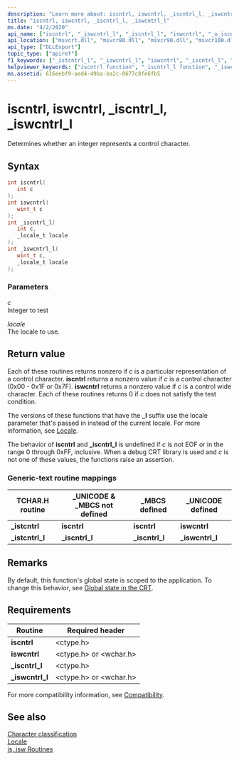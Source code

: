 ```yaml
---
description: "Learn more about: iscntrl, iswcntrl, _iscntrl_l, _iswcntrl_l"
title: "iscntrl, iswcntrl, _iscntrl_l, _iswcntrl_l"
ms.date: "4/2/2020"
api_name: ["iscntrl", "_iswcntrl_l", "_iscntrl_l", "iswcntrl", "_o_iscntrl", "_o_iswcntrl"]
api_location: ["msvcrt.dll", "msvcr80.dll", "msvcr90.dll", "msvcr100.dll", "msvcr100_clr0400.dll", "msvcr110.dll", "msvcr110_clr0400.dll", "msvcr120.dll", "msvcr120_clr0400.dll", "ucrtbase.dll", "api-ms-win-crt-string-l1-1-0.dll", "api-ms-win-crt-private-l1-1-0.dll"]
api_type: ["DLLExport"]
topic_type: ["apiref"]
f1_keywords: ["_istcntrl_l", "_iswcntrl_l", "iswcntrl", "_iscntrl_l", "iscntrl", "_istcntrl"]
helpviewer_keywords: ["iscntrl function", "_iscntrl_l function", "_iswcntrl_l function", "_istcntrl function", "istcntrl function", "iswcntrl function", "_istcntrl_l function"]
ms.assetid: 616eebf9-aed4-49ba-ba2c-8677c8fe6fb5
---
```

# iscntrl, iswcntrl, _iscntrl_l, _iswcntrl_l

Determines whether an integer represents a control character.

## Syntax

```C
int iscntrl(
   int c
);
int iswcntrl(
   wint_t c
);
int _iscntrl_l(
   int c,
   _locale_t locale
);
int _iswcntrl_l(
   wint_t c,
   _locale_t locale
);
```

### Parameters

*c*<br/>
Integer to test

*locale*<br/>
The locale to use.

## Return value

Each of these routines returns nonzero if *c* is a particular representation of a control character. **iscntrl** returns a nonzero value if *c* is a control character (0x00 - 0x1F or 0x7F). **iswcntrl** returns a nonzero value if *c* is a control wide character. Each of these routines returns 0 if *c* does not satisfy the test condition.

The versions of these functions that have the **_l** suffix use the locale parameter that's passed in instead of the current locale. For more information, see [Locale](../locale.md).

The behavior of **iscntrl** and **_iscntrl_l** is undefined if *c* is not EOF or in the range 0 through 0xFF, inclusive. When a debug CRT library is used and *c* is not one of these values, the functions raise an assertion.

### Generic-text routine mappings

|TCHAR.H routine|_UNICODE & _MBCS not defined|_MBCS defined|_UNICODE defined|
|---------------------|------------------------------------|--------------------|-----------------------|
|**_istcntrl**|**iscntrl**|**iscntrl**|**iswcntrl**|
|**_istcntrl_l**|**_iscntrl_l**|**_iscntrl_l**|**_iswcntrl_l**|

## Remarks

By default, this function's global state is scoped to the application. To change this behavior, see [Global state in the CRT](../global-state.md).

## Requirements

|Routine|Required header|
|-------------|---------------------|
|**iscntrl**|\<ctype.h>|
|**iswcntrl**|\<ctype.h> or \<wchar.h>|
|**_iscntrl_l**|\<ctype.h>|
|**_iswcntrl_l**|\<ctype.h> or \<wchar.h>|

For more compatibility information, see [Compatibility](../compatibility.md).

## See also

[Character classification](../character-classification.md)\
[Locale](../locale.md)\
[is, isw Routines](../is-isw-routines.md)
